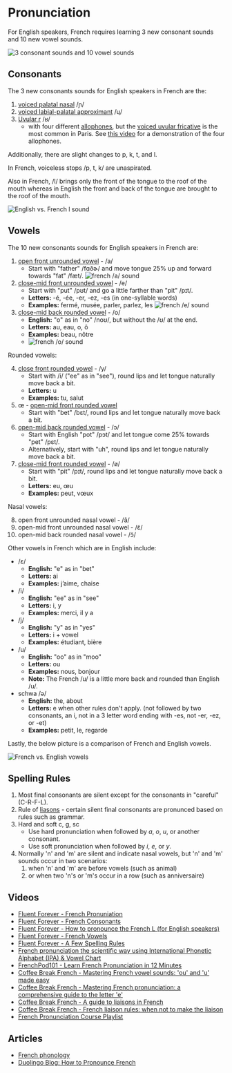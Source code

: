 # Pronunciation

For English speakers, French requires learning 3 new consonant sounds and 10 new vowel sounds.

![3 consonant sounds and 10 vowel sounds](./3-consonant-sounds-and-10-vowel-sounds.png)

## Consonants

The 3 new consonants sounds for English speakers in French are the:

1. [voiced palatal nasal](https://en.wikipedia.org/wiki/Voiced_palatal_nasal) /ɲ/
2. [voiced labial-palatal approximant](https://en.wikipedia.org/wiki/Voiced_labial%E2%80%93palatal_approximant) /ɥ/
3. [Uvular r](https://en.wikipedia.org/wiki/Guttural_R) /ʁ/
   * with four different [allophones](https://en.wikipedia.org/wiki/Allophone), but the [voiced uvular fricative](https://en.wikipedia.org/wiki/Voiced_uvular_fricative) is the most common in Paris. See [this video](https://youtu.be/hI2Pso1dDjM?t=728) for a demonstration of the four allophones.

Additionally, there are slight changes to p, k, t, and l.

In French, voiceless stops /p, t, k/ are unaspirated.

Also in French, /l/ brings only the front of the tongue to the roof of the mouth whereas in English the front and back of the tongue are brought to the roof of the mouth.

![English vs. French l sound](./english-vs-french-l-sound.png)

## Vowels

The 10 new consonants sounds for English speakers in French are:

1. [open front unrounded vowel](https://en.wikipedia.org/wiki/Open_front_unrounded_vowel) - /a/
   * Start with "father" /fɑðɚ/ and move tongue 25% up and forward towards "fat" /fæt/.
  ![french /a/ sound](./french-a-sound.png)
2. [close-mid front unrounded vowel](https://en.wikipedia.org/wiki/Close-mid_front_unrounded_vowel) - /e/
   * Start with "put" /pʊt/ and go a little farther than "pit" /pɪt/.
   * **Letters:** -é, -ée, -er, -ez, -es (in one-syllable words)
   * **Examples:** fermé, musée, parler, parlez, les
  ![french /e/ sound](./french-e-sound.png)
3. [close-mid back rounded vowel](https://en.wikipedia.org/wiki/Close-mid_back_rounded_vowel) - /o/
   * **English:** "o" as in "no" /noʊ/, but without the /ʊ/ at the end.
   * **Letters:** au, eau, o, ô
   * **Examples:** beau, nôtre
   * ![french /o/ sound](./french-o-sound.png)

Rounded vowels:

4. [close front rounded vowel](https://en.wikipedia.org/wiki/Close_front_rounded_vowel) - /y/
   * Start with /i/ ("ee" as in "see"), round lips and let tongue naturally move back a bit.
   * **Letters:** u
   * **Examples:** tu, salut
5. œ - [open-mid front rounded vowel](https://en.wikipedia.org/wiki/Open-mid_front_rounded_vowel)
   * Start with "bet" /bɛt/, round lips and let tongue naturally move back a bit.
6. [open-mid back rounded vowel](https://en.wikipedia.org/wiki/Open-mid_back_rounded_vowel) - /ɔ/
   * Start with English "pot" /pɔt/ and let tongue come 25% towards "pet" /pɛt/.
   * Alternatively, start with "uh", round lips and let tongue naturally move back a bit.
7. [close-mid front rounded vowel](https://en.wikipedia.org/wiki/Close-mid_front_rounded_vowel) - /ø/
   * Start with "pit" /pɪt/, round lips and let tongue naturally move back a bit.
   * **Letters:** eu, œu
   * **Examples:** peut, vœux

Nasal vowels:

8. open front unrounded nasal vowel - /ã/
9. open-mid front unrounded nasal vowel - /ɛ̃/
10. open-mid back rounded nasal vowel - /ɔ̃/


Other vowels in French which are in English include:

* /ɛ/
   * **English:** "e" as in "bet"
   * **Letters:** ai
   * **Examples:** j’aime, chaise
* /i/
   * **English:** "ee" as in "see"
   * **Letters:** i, y
   * **Examples:** merci, il y a
* /j/
   * **English:** "y" as in "yes"
   * **Letters:** i + vowel
   * **Examples:** étudiant, bière
* /u/
   * **English:** "oo" as in "moo"
   * **Letters:** ou
   * **Examples:** nous, bonjour
   * **Note:** The French /u/ is a little more back and rounded than English /u/.
* schwa /ə/
   * **English:** the, about
   * **Letters:** e when other rules don't apply. (not followed by two consonants, an i, not in a 3 letter word ending with -es, not -er, -ez, or -et)
   * **Examples:** petit, le, regarde

Lastly, the below picture is a comparison of French and English vowels.

![French vs. English vowels](./english-vs-french-vowels.png)

## Spelling Rules

1. Most final consonants are silent except for the consonants in "careful" (C-R-F-L).
2. Rule of [liasons](https://en.wikipedia.org/wiki/Liaison_(French)) - certain silent final consonants are pronunced based on rules such as grammar.
3. Hard and soft c, g, sc
   * Use hard pronunciation when followed by *a*, *o*, *u*, or another consonant.
   * Use soft pronunciation when followed by *i*, *e*, or *y*.
4. Normally 'n' and 'm' are silent and indicate nasal vowels, but 'n' and 'm' sounds occur in two scenarios:
   1. when 'n' and 'm' are before vowels (such as animal) 
   2. or when two 'n's or 'm's occur in a row (such as anniversaire)

## Videos

* [Fluent Forever - French Pronuniation](https://www.youtube.com/watch?v=hI2Pso1dDjM)
* [Fluent Forever - French Consonants](https://www.youtube.com/watch?v=83sTgHd5Iw0)
* [Fluent Forever - How to pronounce the French L (for English speakers)](https://www.youtube.com/watch?v=o061neN8qvk)
* [Fluent Forever - French Vowels](https://www.youtube.com/watch?v=dbyKzUM9H5c)
* [Fluent Forever - A Few Spelling Rules](https://www.youtube.com/watch?v=sSkNXuwFRl0)
* [French pronunciation the scientific way using International Phonetic Alphabet (IPA) & Vowel Chart](https://www.youtube.com/live/ZgNZM0ppWs8?si=QfNev9mRw73h4u4d)
* [FrenchPod101 - Learn French Pronunciation in 12 Minutes](https://www.youtube.com/watch?v=4PvBkp-4bmc)
* [Coffee Break French - Mastering French vowel sounds: 'ou' and 'u' made easy](https://coffeebreaklanguages.com/2023/10/mastering-french-vowel-sounds-ou-and-u-made-easy/)
* [Coffee Break French - Mastering French pronunciation: a comprehensive guide to the letter 'e'](https://coffeebreaklanguages.com/2023/11/mastering-french-pronunciation-a-comprehensive-guide-to-the-letter-e/)
* [Coffee Break French - A guide to liaisons in French](https://coffeebreaklanguages.com/2024/07/a-guide-to-liaisons-in-french/)
* [Coffee Break French - French liaison rules: when not to make the liaison](https://coffeebreaklanguages.com/2024/07/french-liaison-rules-when-not-to-make-the-liaison/)
* [French Pronunciation Course Playlist](https://www.youtube.com/playlist?list=PL_bt5rj27IIURNkDOqtNfyM9JclJPdwsh)

## Articles

* [French phonology](https://en.wikipedia.org/wiki/French_phonology)
* [Duolingo Blog: How to Pronounce French](https://blog.duolingo.com/how-to-pronounce-french/)

